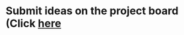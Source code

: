# Submit ideas on the project board (Click [here](https://github.com/Cact-OS/og-logo-Ideas/projects/1)

